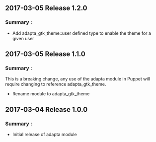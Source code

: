 ## 2017-03-05 Release 1.2.0
### Summary :

* Add adapta_gtk_theme::user defined type to enable the theme for a given user

## 2017-03-05 Release 1.1.0
### Summary :

This is a breaking change, any use of the adapta module in Puppet will require changing to reference adapta_gtk_theme.

* Rename module to adapta_gtk_theme

## 2017-03-04 Release 1.0.0
### Summary :

* Initial release of adapta module
